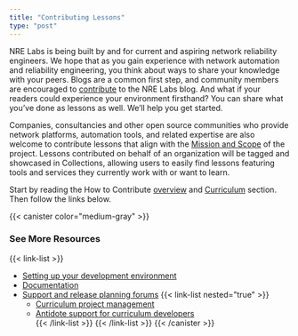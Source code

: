 ```yaml
---
title: "Contributing Lessons"
type: "post"
---
```

NRE Labs is being built by and for current and aspiring network reliability engineers. We hope that as you gain experience with network automation and reliability engineering, you think about ways to share your knowledge with your peers. Blogs are a common first step, and community members are encouraged to [contribute](https://github.com/nre-learning/nre-blog) to the NRE Labs blog. And what if your readers could experience your environment firsthand? You can share what you’ve done as lessons as well. We’ll help you get started.

Companies, consultancies and other open source communities who provide network platforms, automation tools, and related expertise are also welcome to contribute lessons that align with the [Mission and Scope](https://github.com/nre-learning/proposals/blob/governance-draft/governance.md) of the project. Lessons contributed on behalf of an organization will be tagged and showcased in Collections, allowing users to easily find lessons featuring tools and services they currently work with or want to learn.

Start by reading the How to Contribute [overview](https://antidoteproject.readthedocs.io/en/latest/contribute/index.html) and [Curriculum](https://antidoteproject.readthedocs.io/en/latest/contribute/curriculum.html) section. Then follow the links below. 

{{< canister color="medium-gray" >}}
### See More Resources
{{< link-list >}}
- [Setting up your development environment](https://antidoteproject.readthedocs.io/en/latest/hacking/curriculum.html)
- [Documentation](https://antidoteproject.readthedocs.io/en/latest/platform/index.html)
- [Support and release planning forums](#)
  {{< link-list nested="true" >}}
  - [Curriculum project management](https://community.networkreliability.engineering/c/curriculum-project-management)
  - [Antidote support for curriculum developers](https://community.networkreliability.engineering/c/antidote-support)  
  {{< /link-list >}}
{{< /link-list >}}
{{< /canister >}}